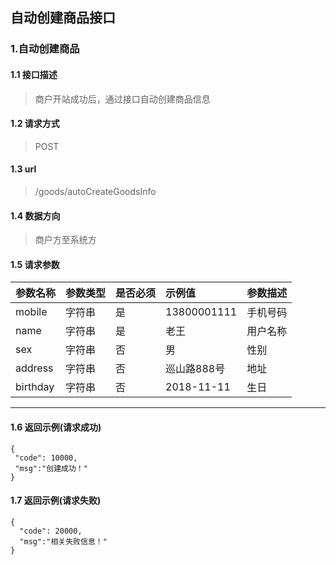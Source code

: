 ## 自动创建商品接口
### 1.自动创建商品
#### 1.1 接口描述
> 商户开站成功后，通过接口自动创建商品信息
#### 1.2 请求方式
> POST
#### 1.3 url
> /goods/autoCreateGoodsInfo
#### 1.4 数据方向
> 商户方至系统方
#### 1.5 请求参数
| 参数名称 | 参数类型 | 是否必须 | 示例值 | 参数描述  |
| :---         |     :---      |     :--- | :--- | :--- |
| mobile   | 字符串     | 是    | 13800001111    | 手机号码 |
| name   | 字符串    | 是    | 老王    | 用户名称 |
| sex   | 字符串     | 否    | 男   |性别|
| address   | 字符串    | 否    | 巡山路888号   | 地址|
| birthday   | 字符串     | 否    | 2018-11-11   | 生日 |
--------------------- 
#### 1.6 返回示例(请求成功)
 ``` 
{
  "code": 10000,
  "msg":"创建成功！"
}
```
#### 1.7 返回示例(请求失败)
```
{
  "code": 20000,
  "msg":"相关失败信息！"
}
```
